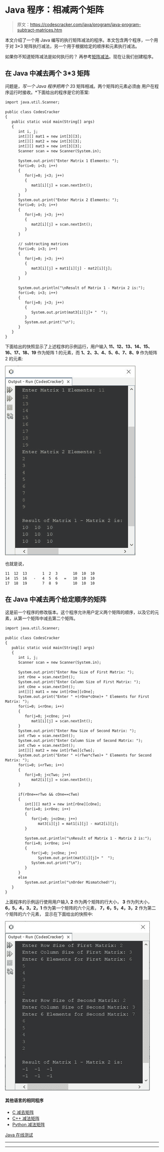 # Java 程序：相减两个矩阵

> 原文：<https://codescracker.com/java/program/java-program-subtract-matrices.htm>

本文介绍了一个用 Java 编写的执行矩阵减法的程序。本文包含两个程序，一个用于对 3*3 矩阵执行减法，另一个用于根据给定的顺序和元素执行减法。

如果你不知道矩阵减法是如何执行的？
再参考[矩阵减法](/nonprog/matrix-subtraction.htm)。现在让我们创建程序。

## 在 Java 中减去两个 3*3 矩阵

问题是，*写一个 Java 程序把两个 3*3 矩阵相减。两个矩阵的元素必须由 用户在程序运行时接收。*下面给出的程序是它的答案:

```
import java.util.Scanner;

public class CodesCracker
{
   public static void main(String[] args)
   {
      int i, j;
      int[][] mat1 = new int[3][3];
      int[][] mat2 = new int[3][3];
      int[][] mat3 = new int[3][3];
      Scanner scan = new Scanner(System.in);

      System.out.print("Enter Matrix 1 Elements: ");
      for(i=0; i<3; i++)
      {
         for(j=0; j<3; j++)
         {
            mat1[i][j] = scan.nextInt();
         }
      }
      System.out.print("Enter Matrix 2 Elements: ");
      for(i=0; i<3; i++)
      {
         for(j=0; j<3; j++)
         {
            mat2[i][j] = scan.nextInt();
         }
      }

      // subtracting matrices
      for(i=0; i<3; i++)
      {
         for(j=0; j<3; j++)
         {
            mat3[i][j] = mat1[i][j] - mat2[i][j];
         }
      }

      System.out.println("\nResult of Matrix 1 - Matrix 2 is:");
      for(i=0; i<3; i++)
      {
         for(j=0; j<3; j++)
         {
            System.out.print(mat3[i][j]+ "  ");
         }
         System.out.print("\n");
      }
   }
}
```

下面给出的快照显示了上述程序的示例运行，用户输入 **11、12、13、14、15、16、17、18、19** 作为矩阵 1 的元素，而 **1、2、3、4、5、6、7、8、9** 作为矩阵 2 的元素:

![java subtract two matrices](img/65f9c9cb4bf86d3df88b692531487791.png)

也就是说，

```
11  12  13       1  2  3       10  10  10
14  15  16   -   4  5  6   =   10  10  10
17  18  19       7  8  9       10  10  10
```

## 在 Java 中减去两个给定顺序的矩阵

这是前一个程序的修改版本。这个程序允许用户定义两个矩阵的顺序，以及它的元素，从第一个矩阵中减去第二个矩阵。

```
import java.util.Scanner;

public class CodesCracker
{
   public static void main(String[] args)
   {
      int i, j;
      Scanner scan = new Scanner(System.in);

      System.out.print("Enter Row Size of First Matrix: ");
      int rOne = scan.nextInt();
      System.out.print("Enter Column Size of First Matrix: ");
      int cOne = scan.nextInt();
      int[][] mat1 = new int[rOne][cOne];
      System.out.print("Enter " +(rOne*cOne)+ " Elements for First Matrix: ");
      for(i=0; i<rOne; i++)
      {
         for(j=0; j<cOne; j++)
            mat1[i][j] = scan.nextInt();
      }
      System.out.print("Enter Row Size of Second Matrix: ");
      int rTwo = scan.nextInt();
      System.out.print("Enter Column Size of Second Matrix: ");
      int cTwo = scan.nextInt();
      int[][] mat2 = new int[rTwo][cTwo];
      System.out.print("Enter " +(rTwo*cTwo)+ " Elements for Second Matrix: ");
      for(i=0; i<rTwo; i++)
      {
         for(j=0; j<cTwo; j++)
            mat2[i][j] = scan.nextInt();
      }

      if(rOne==rTwo && cOne==cTwo)
      {
         int[][] mat3 = new int[rOne][cOne];
         for(i=0; i<rOne; i++)
         {
            for(j=0; j<cOne; j++)
               mat3[i][j] = mat1[i][j] - mat2[i][j];
         }

         System.out.println("\nResult of Matrix 1 - Matrix 2 is:");
         for(i=0; i<rOne; i++)
         {
            for(j=0; j<cOne; j++)
               System.out.print(mat3[i][j]+ "  ");
            System.out.print("\n");
         }
      }
      else
         System.out.println("\nOrder Mismatched!");
   }
}
```

上面程序的示例运行使用用户输入 **2** 作为两个矩阵的行大小， **3** 作为列大小， **6，5，4，3，2，1** 作为第一个矩阵的六个元素， **7，6，5，4，3，2** 作为第二个矩阵的六个元素， 显示在下面给出的快照中:

![matrix subtraction in Java](img/401c38e18ffccb4faa4c5324525c26a2.png)

#### 其他语言的相同程序

*   [C 减去矩阵](/c/program/c-program-subtract-matrices.htm)
*   [C++ 减法矩阵](/cpp/program/cpp-program-subtract-matrices.htm)
*   [Python 减法矩阵](/python/program/python-program-subtract-two-matrices.htm)

[Java 在线测试](/exam/showtest.php?subid=1)

* * *

* * *